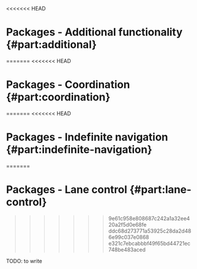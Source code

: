 <<<<<<< HEAD
# Packages - Additional functionality {#part:additional}
=======
<<<<<<< HEAD
# Packages - Coordination {#part:coordination}
=======
<<<<<<< HEAD
# Packages - Indefinite navigation {#part:indefinite-navigation}
=======
# Packages - Lane control {#part:lane-control}
>>>>>>> 9e61c958e808687c242a1a32ee420a2f5d0e68fe
>>>>>>> ddc68d273771a53925c28da2d486e99c037e0868
>>>>>>> e321c7ebcabbbf49f65bd44721ec748be483aced

TODO: to write
